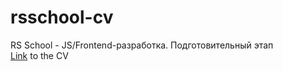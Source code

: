 # rsschool-cv
RS School - JS/Frontend-разработка. Подготовительный этап
<br> [Link](https://burlake.github.io/rsschool-cv/cv) to the CV

